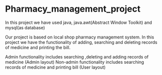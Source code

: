 # Pharmacy_management_project

In this project we have used java, java.awt(Abstract Window Toolkit) and mysql(as database)

Our project is based on local shop pharmacy management system. In this project we have the functionality of adding, searching and deleting records of medicine and printing the bill.

Admin functionality includes searching ,deleting and adding records of medicine (Admin layout)
Non-admin functionality includes searching records of medicine and printing bill (User layout)

